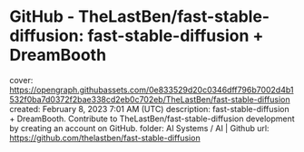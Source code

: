 # GitHub - TheLastBen/fast-stable-diffusion: fast-stable-diffusion + DreamBooth

cover: https://opengraph.githubassets.com/0e833529d20c0346dff796b7002d4b1532f0ba7d0372f2bae338cd2eb0c702eb/TheLastBen/fast-stable-diffusion
created: February 8, 2023 7:01 AM (UTC)
description: fast-stable-diffusion + DreamBooth. Contribute to TheLastBen/fast-stable-diffusion development by creating an account on GitHub.
folder: AI Systems / AI | Github
url: https://github.com/thelastben/fast-stable-diffusion
